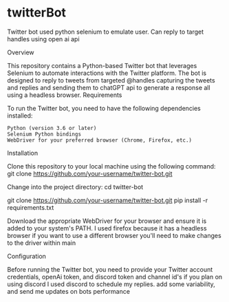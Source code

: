 # twitterBot
Twitter bot used python selenium to emulate user. Can reply to target handles using open ai api

Overview

This repository contains a Python-based Twitter bot that leverages Selenium to automate interactions with the Twitter platform. The bot is designed to reply to tweets from targeted @handles capturing the tweets and replies and sending them to chatGPT api to generate a response all using a headless browser.
Requirements

To run the Twitter bot, you need to have the following dependencies installed:

    Python (version 3.6 or later)
    Selenium Python bindings
    WebDriver for your preferred browser (Chrome, Firefox, etc.)

Installation

Clone this repository to your local machine using the following command:
  git clone https://github.com/your-username/twitter-bot.git

Change into the project directory:
  cd twitter-bot

git clone https://github.com/your-username/twitter-bot.git
  pip install -r requirements.txt

Download the appropriate WebDriver for your browser and ensure it is added to your system's PATH.
I used firefox because it has a headless browser if you want to use a different browser you'll need to make changes to the driver within main

Configuration

Before running the Twitter bot, you need to provide your Twitter account credentials, openAi token, and discord token and channel id's if you plan on using discord
I used discord to schedule my replies. add some variability, and send me updates on bots performance

